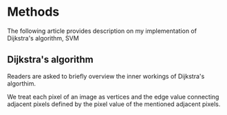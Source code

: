 # Methods 
The following article provides description on my implementation of Dijkstra's algorithm, SVM

## Dijkstra's algorithm

Readers are asked to briefly overview the inner workings of Dijkstra's algorthim. 

We treat each pixel of an image as vertices and the edge value connecting adjacent pixels defined by the pixel value of the mentioned adjacent pixels. 


